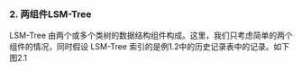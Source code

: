 
### 2. 两组件LSM-Tree

LSM-Tree 由两个或多个类树的数据结构组件构成。这里，我们只考虑简单的两个组件的情况，同时假设 LSM-Tree 索引的是例1.2中的历史记录表中的记录。如下图2.1
